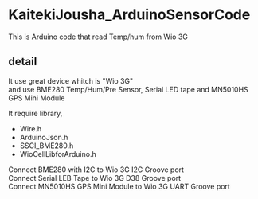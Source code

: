 # KaitekiJousha_ArduinoSensorCode
This is Arduino code that read Temp/hum from Wio 3G 

## detail
It use great device whitch is "Wio 3G"  
and use BME280 Temp/Hum/Pre Sensor, Serial LED tape and MN5010HS GPS Mini Module

It require library,
- Wire.h
- ArduinoJson.h
- SSCI_BME280.h
- WioCellLibforArduino.h

Connect BME280 with I2C to Wio 3G I2C Groove port  
Connect Serial LEB Tape to Wio 3G D38 Groove port  
Connect MN5010HS GPS Mini Module to Wio 3G UART Groove port  
